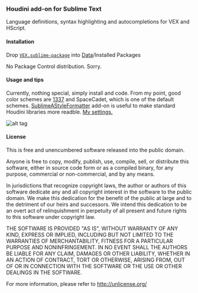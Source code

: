 ### Houdini add-on for Sublime Text
Language definitions, syntax highlighting and autocompletions for VEX and HScript.


#### Installation
Drop [`VEX.sublime-package`](https://github.com/teared/vex/raw/master/VEX.sublime-package) into [Data](http://sublime-text-unofficial-documentation.readthedocs.org/en/latest/basic_concepts.html#the-data-directory)/Installed Packages

No Package Control distribution. Sorry.


#### Usage and tips
Currently, nothing special, simply install and code. From my point, good color schemes are [1337](https://github.com/MarkMichos/1337-Scheme) and SpaceCadet, which is one of the default schemes. [SublimeAStyleFormatter](https://github.com/timonwong/SublimeAStyleFormatter) add-on is useful to make standard Houdini libraries more readble. [My settings.](https://gist.github.com/teared/cfcf27705954fcf741b7#file-sublimeastyleformatter-sublime-settings)

![alt tag](http://i.imgur.com/k9HHUYz.png)


#### License
This is free and unencumbered software released into the public domain.

Anyone is free to copy, modify, publish, use, compile, sell, or
distribute this software, either in source code form or as a compiled
binary, for any purpose, commercial or non-commercial, and by any
means.

In jurisdictions that recognize copyright laws, the author or authors
of this software dedicate any and all copyright interest in the
software to the public domain. We make this dedication for the benefit
of the public at large and to the detriment of our heirs and
successors. We intend this dedication to be an overt act of
relinquishment in perpetuity of all present and future rights to this
software under copyright law.

THE SOFTWARE IS PROVIDED "AS IS", WITHOUT WARRANTY OF ANY KIND,
EXPRESS OR IMPLIED, INCLUDING BUT NOT LIMITED TO THE WARRANTIES OF
MERCHANTABILITY, FITNESS FOR A PARTICULAR PURPOSE AND NONINFRINGEMENT.
IN NO EVENT SHALL THE AUTHORS BE LIABLE FOR ANY CLAIM, DAMAGES OR
OTHER LIABILITY, WHETHER IN AN ACTION OF CONTRACT, TORT OR OTHERWISE,
ARISING FROM, OUT OF OR IN CONNECTION WITH THE SOFTWARE OR THE USE OR
OTHER DEALINGS IN THE SOFTWARE.

For more information, please refer to <http://unlicense.org/>
